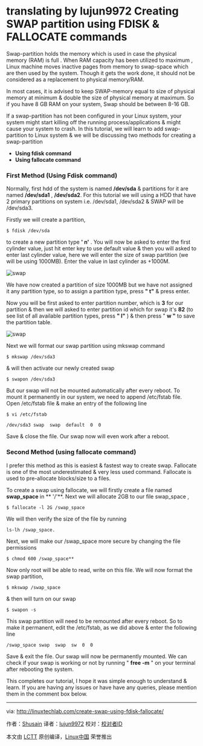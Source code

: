 translating by lujun9972
Creating SWAP partition using FDISK & FALLOCATE commands
======
Swap-partition holds the memory which is used in case the physical memory (RAM) is full . When RAM capacity has been utilized to maximum , Linux machine moves inactive pages from memory to swap-space which are then used by the system. Though it gets the work done, it should not be considered as a replacement to physical memory/RAM.

In most cases, it is advised to keep SWAP-memory equal to size of physical memory at minimum & double the size of physical memory at maximum. So if you have 8 GB RAM on your system, Swap should be between 8-16 GB.

If a swap-partition has not been configured in your Linux system, your system might start killing off the running process/applications & might cause your system to crash. In this tutorial, we will learn to add swap-partition to Linux system & we will be discussing two methods for creating a swap-partition

  *  **Using fdisk command**
  *  **Using fallocate command**



###  First Method (Using Fdisk command)

Normally, first hdd of the system is named **/dev/sda** & partitions for it are named **/dev/sda1** , **/dev/sda2**. For this tutorial we will using a HDD that have 2 primary partitions on system i.e. /dev/sda1, /dev/sda2  & SWAP will be /dev/sda3.

Firstly we will create a partition,

```
$ fdisk /dev/sda
```

to create a new partition type **' n'** . You will now be asked to enter the first cylinder value, just hit enter key to use default value & then you will asked to enter last cylinder value, here we will enter the size of swap partition (we will be using 1000MB). Enter the value in last cylinder as +1000M.

![swap][2]

We have now created a partition of size 1000MB but we have not assigned it any partition type, so to assign a partition type, press **" t"** & press enter.

Now you will be first asked to enter partition number, which is **3** for our partition  & then we will asked to enter  partition id which for swap it's **82** (to see list of  all available partition types, press **" l"** ) & then press " **w "** to save the partition table.

![swap][4]

Next we will format our swap partition  using mkswap command

```
$ mkswap /dev/sda3
```

& will then activate our newly created swap

```
$ swapon /dev/sda3
```

But our swap will not be mounted automatically after every reboot. To mount it permanently in our system, we need to append /etc/fstab file. Open /etc/fstab file & make an entry of the following line

```
$ vi /etc/fstab
```

```
/dev/sda3 swap  swap  default  0  0
```

Save & close the file. Our swap now will even work after a reboot.

### Second Method (using fallocate command)

I prefer this method as this is easiest & fastest way to create swap. Fallocate is one of the most underestimated & very less used command. Fallocate is used to pre-allocate blocks/size to a files.

To create a swap using fallocate, we will firstly create a file named **swap_space** in ** '/'**.  Next we will allocate 2GB to our file swap_space ,

```
$ fallocate -l 2G /swap_space
```

We will then verify the size of the file by running

```
ls-lh /swap_space.
```

Next, we will make our /swap_space more secure by changing the file permissions

```
$ chmod 600 /swap_space**
```

Now only root will be able to read, write on this file. We will now format the swap partition,

```
$ mkswap /swap_space
```

& then will turn on our swap

```
$ swapon -s
```

This swap partition will need to be remounted after every reboot. So to make it permanent, edit the /etc/fstab, as we did above & enter the following line

```
/swap_space swap  swap  sw  0  0 
```

Save & exit the file. Our swap will now be permanently mounted. We can check if your swap is working or not by running " **free -m** " on your terminal after rebooting the system.

This completes our tutorial, I hope it was simple enough to understand & learn. If you are having any issues or have have any queries, please mention them in the comment box below.


--------------------------------------------------------------------------------

via: http://linuxtechlab.com/create-swap-using-fdisk-fallocate/

作者：[Shusain][a]
译者：[lujun9972](https://github.com/lujun9972)
校对：[校对者ID](https://github.com/校对者ID)

本文由 [LCTT](https://github.com/LCTT/TranslateProject) 原创编译，[Linux中国](https://linux.cn/) 荣誉推出

[a]:http://linuxtechlab.com/author/shsuain/
[1]:https://i1.wp.com/linuxtechlab.com/wp-content/plugins/a3-lazy-load/assets/images/lazy_placeholder.gif?resize=668%2C211
[2]:https://i0.wp.com/linuxtechlab.com/wp-content/uploads/2017/02/fidsk.jpg?resize=668%2C211
[3]:https://i1.wp.com/linuxtechlab.com/wp-content/plugins/a3-lazy-load/assets/images/lazy_placeholder.gif?resize=620%2C157
[4]:https://i0.wp.com/linuxtechlab.com/wp-content/uploads/2017/02/fidsk-swap-select.jpg?resize=620%2C157
